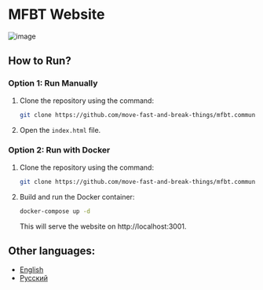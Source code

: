 # MFBT Website

![image](https://github.com/move-fast-and-break-things/mfabt_site/assets/92587254/18e628c2-26bb-4f31-8a7f-5173e218ed40)

## How to Run?

### Option 1: Run Manually

1. Clone the repository using the command:
   ```bash
   git clone https://github.com/move-fast-and-break-things/mfbt.community.git
   ```
2. Open the `index.html` file.

### Option 2: Run with Docker

1. Clone the repository using the command:
   ```bash
   git clone https://github.com/move-fast-and-break-things/mfbt.community.git
   ```
2. Build and run the Docker container:

   ```bash
   docker-compose up -d
   ```

   This will serve the website on http://localhost:3001.

## Other languages:

- [English](README.md)
- [Русский](README.ru.md)
